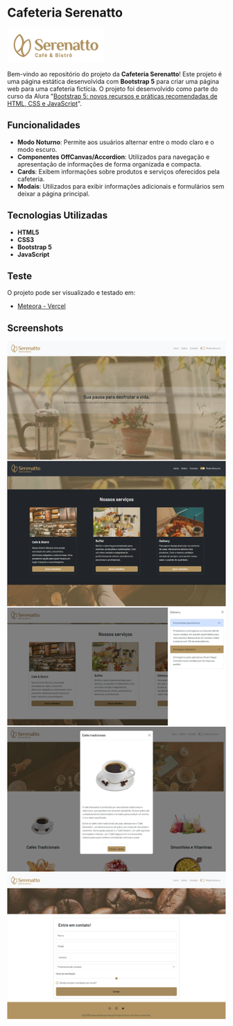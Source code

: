 # Cafeteria Serenatto

![Wave Cast Logo](assets/logo.png)

Bem-vindo ao repositório do projeto da **Cafeteria Serenatto**! Este projeto é uma página estática desenvolvida com **Bootstrap 5** para criar uma página web para uma cafeteria fictícia. O projeto foi desenvolvido como parte do curso da Alura "[Bootstrap 5: novos recursos e práticas recomendadas de HTML, CSS e JavaScript](https://cursos.alura.com.br/course/bootstrap-5-novos-recursos-praticas-html-css-javascript)".

## Funcionalidades

- **Modo Noturno**: Permite aos usuários alternar entre o modo claro e o modo escuro.
- **Componentes OffCanvas/Accordion**: Utilizados para navegação e apresentação de informações de forma organizada e compacta.
- **Cards**: Exibem informações sobre produtos e serviços oferecidos pela cafeteria.
- **Modais**: Utilizados para exibir informações adicionais e formulários sem deixar a página principal.

## Tecnologias Utilizadas

- **HTML5**
- **CSS3**
- **Bootstrap 5**
- **JavaScript**


## Teste

O projeto pode ser visualizado e testado em:

- [Meteora - Vercel](https://meteora-bootstrap5-lemon.vercel.app/)

## Screenshots
![Screenshot da tela inicial do Serenatto Modo Claro.](assets/img1.png)
![Screenshot da tela do Serenatto Modo Escuro.](assets/img5.png)
![Screenshot dos cards de Serviços com Menu OffCanvas](assets/img2.png)
![Screenshot dos cards de produtos.](assets/img3.png)
![Screenshot do Formulário](assets/img4.png)

